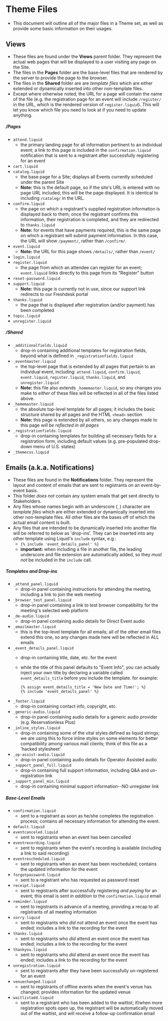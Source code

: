 # Theme Files

- This document will outline all of the major files in a Theme set, as well as provide some basic information on their usages.


## Views

- These files are found under the **Views** parent folder. They represent the actual web pages that will be displayed to a user visiting any page on the Site.
- The files in the **Pages** folder are the base-level files that are rendered by the server to provide the page to the browser.
- The files in the **Shared** folder are are _template files_ which are either extended or dynamically inserted into other non-template files.
- Except where otherwise noted, the URL for a page will contain the name of the file (e.g. the registration page for an event will include `/register/` in the URL, which is the rendered version of `register.liquid`). This will let you know which file you need to look at if you need to update anything.

##### /Pages

- `attend.liquid`
  + the primary landing page for all information pertinent to an individual event; a link to this page is included in the `confirmation.liquid` notification that is sent to a registrant after successfully registering for an event
- `cart.liquid`
- `catalog.liquid`
  + the base page for a Site; displays all Events currently scheduled under the parent Site
  + **Note:** this is the default page, so if the site's URL is entered with no page URL included, this will be the page displayed. It is identical to including `/catalog/` in the URL.
- `confirm.liquid`
  + the page on which a registrant's supplied registration information is displayed back to them; once the registrant confirms this information, their registration is completed, and they are redirected to `thanks.liquid`
  + **Note:** for events that have payments required, this is the same page on which a registrant will submit payment information. In this case, the URL will show `/payment/`, rather than `/confirm/`.
- `event.liquid`
  + **Note:** the URL for this page shows `/details/`, rather than `/event/`
- `login.liquid`
- `register.liquid`
  + the page from which an attendee can register for an event; `event.liquid` links directly to this page from its "Register" button
- `reset-password.liquid`
- `support.liquid`
  + **Note:** this page is currently not in use, since our support link redirects to our Freshdesk portal
- `thanks.liquid`
  + the page that is displayed after registration (and/or payment) has been completed
- `topic.liquid`
- `unregister.liquid`

##### /Shared

- `_additionalfields.liquid`
  + drop-in containing additional templates for registration fields, beyond what is defined in `_registrationfields.liquid`
- `_eventmaster.liquid`
  + the top-level page that is extended by all pages that pertain to an individual event, including: `attend.liquid`, `confirm.liquid`, `event.liquid`, `register.liquid`, `thanks.liquid`, and `unregister.liquid`
  + **Note:** this file also extends `_homemaster.liquid`, so any changes you make to _either_ of these files will be reflected in all of the files listed above.
- `_homemaster.liquid`
  + the absolute top-level template for all pages; it includes the basic structure shared by all pages and the HTML `<head>` section
  + **Note:** this page is extended by all others, so any changes made to this page _will be reflected in all pages_
- `_registrationfields.liquid`
  + drop-in containing templates for building all necessary fields for a registration form, including default values (e.g. pre-populated drop-down menu of U.S. states)
- `_themecss.liquid`


## Emails (a.k.a. Notifications)

- These files are found in the **Notifications** folder. They represent the layout and content of emails that are sent to registrants on an event-by-event basis.
- This folder _does not_ contain any system emails that get sent directly to Stakeholders.
- Any files whose names begin with an underscore (`_`) character are _template files_ which are either extended or dynamically inserted into other non-template files. All other files are the bases off of which the actual email content is built.
- Any files that are intended to be dynamically inserted into another file will be referred to below as 'drop-ins'. They can be inserted into any other template using Liquid's `include` syntax, e.g.:
  + `{% include 'event_details_panel' %}`
  + **important:** when including a file in another file, the leading underscore and file extension are automatically added, so they _must not_ be included in the `include` call.


##### Templates and Drop-ins

- `_attend_panel.liquid`
  + drop-in panel containing instructions for attending the meeting, including a link to join the web meeting
- `_browser_test_panel.liquid`
  + drop-in panel containing a link to test browser compatibility for the meeting's selected web platform
- `_de-audio.liquid`
  + drop-in panel containing audio details for Direct Event audio
- `_emailmaster.liquid`
  + this is the top-level template for all emails; all of the other email files extend this one, so any changes made here will be reflected in ALL emails
- `_event_details_panel.liquid`
  + drop-in containing title, date, etc. for the event
  + while the title of this panel defaults to "Event Info", you can actually inject your own title by declaring a variable called `event_details_title` before you include the template. for example:

    ```
    {% assign event_details_title = 'New Date and Time!'; %}
    {% include 'event_details_panel' %}
    ```
- `_footer.liquid`
  + drop-in containing contact info, copyright, etc.
- `_generic-audio.liquid`
  + drop-in panel containing audio details for a generic audio provider (e.g. Reservationless Plus)
- `_inline_styles.liquid`
  + drop-in containing some of the vital styles defined as liquid strings; we are using this to force inline styles on some elements for better compatibility among various mail clients; think of this file as a 'hacked stylesheet'
- `_op-assist-audio.liquid`
  + drop-in panel containing audio details for Operator Assisted audio
- `_support_panel_full.liquid`
  + drop-in containing full support information, including Q&A and un-registration link
- `_support_panel_min.liquid`
  + drop-in containing minimal support information--NO unregister link


##### Base-Level Emails

- `confirmation.liquid`
  + sent to a registrant as soon as he/she completes the registration process; contains all necessary information for attending the event.
- `default.liquid`
- `eventcanceled.liquid`
  + sent to registrants when an event has been cancelled
- `eventrecording.liquid`
  + sent to registrants when the event's recording is available (including a link to said recording)
- `eventrescheduled.liquid`
  + sent to registrants when an event has been rescheduled; contains the updated information for the event
- `forgotpassword.liquid`
  + sent to a registrant who has requested as password reset
- `receipt.liquid`
  + sent to registrants after successfully registering _and paying_ for an event; this email is sent _in addition to_ the `confirmation.liquid` email
- `reminder.liquid`
  + sent to registrants in advance of a meeting, providing a recap to all registrants of all meeting information
- `sorry.liquid`
  + sent to registrants who _did not_ attend an event once the event has ended; includes a link to the recording for the event
- `thanks.liquid`
  + sent to registrants who _did_ attend an event once the event has ended; includes a link to the recording for the event
- `thankyou.liquid`
  + sent to registrants who _did_ attend an event once the event has ended; includes a link to the recording for the event
- `unregistration.liquid`
  + sent to registrants after they have been successfully un-registered for an event
- `venuechanged.liquid`
  + sent to registrants of offline events when the event's venue has changed; provides information for the updated venue
- `waitlistadd.liquid`
  + sent to a registrant who has been added to the waitlist; if/when more registration spots open up, the registrant will be automatically moved out of the waitlist, and will receive a follow-up confirmation email
